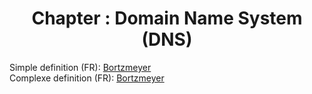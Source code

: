 # <center>Chapter : Domain Name System (DNS)</center>
Simple definition (FR): [Bortzmeyer](https://www.bortzmeyer.org/resolveur-dns.html)<br>
Complexe definition (FR): [Bortzmeyer](https://www.bortzmeyer.org/files/cours-dns-cnam-PRINT.pdf)

